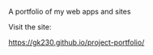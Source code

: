 A portfolio of my web apps and sites

Visit the site:

https://gk230.github.io/project-portfolio/


